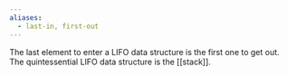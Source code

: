 ```yaml
---
aliases:
  - last-in, first-out
---
```

The last element to enter a LIFO data structure is the first one to get out.
The quintessential LIFO data structure is the [[stack]].
